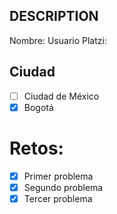 ## DESCRIPTION

Nombre:
Usuario Platzi:

## Ciudad

- [ ] Ciudad de México
- [x] Bogotá

# Retos:

- [x] Primer problema
- [x] Segundo problema
- [x] Tercer problema
